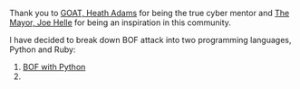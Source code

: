 Thank you to [GOAT, Heath Adams](https://github.com/hmaverickadams) for being the true cyber mentor and [The Mayor, Joe Helle](https://github.com/dievus?tab=repositories) for being an inspiration in this community.

I have decided to break down BOF attack into two programming languages, Python and Ruby:

1. [BOF with Python](bofPython.md)
2. 
